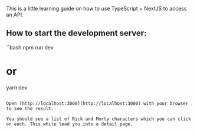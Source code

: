 This is a little learning guide on how to use TypeScript + NextJS to access an API.

## How to start the development server:

``bash
npm run dev
# or
yarn dev
```

Open [http://localhost:3000](http://localhost:3000) with your browser to see the result.

You should see a list of Rick and Morty characters which you can click on each. This while lead you into a detail page.
